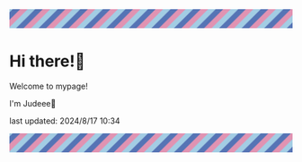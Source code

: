 <!-- Header image -->
<img src="./pokemon/pokemon_33.png" width="1000">

# Hi there!👋

Welcome to mypage!

I'm Judeee🐷

last updated: 2024/8/17 10:34

<!-- Footer image -->
<img src="./pokemon/pokemon_33.png" width="1000">
